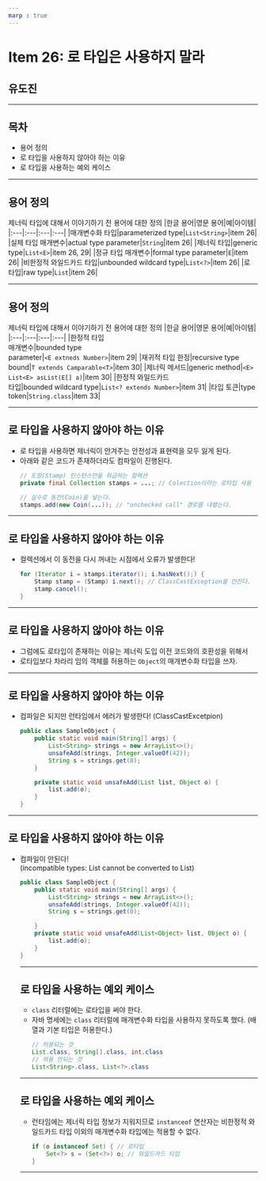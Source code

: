 ```yaml
---
marp : true
---
```

# Item 26: 로 타입은 사용하지 말라

## 유도진
---
## 목차
- 용어 정의
- 로 타입을 사용하지 않아야 하는 이유
- 로 타입을 사용하는 예외 케이스
---

## 용어 정의
제너릭 타입에 대해서 이야기하기 전 용어에 대한 정의
|한글 용어|영문 용어|예|아이템|
|:---|:---|:---|:---|
|매개변수화 타입|parameterized type|`List<String>`|item 26|
|실제 타입 매개변수|actual type parameter|`String`|item 26|
|제너릭 타입|generic type|`List<E>`|item 26, 29|
|정규 타입 매개변수|formal type parameter|`E`|item 26|
|비한정적 와일드카드 타입|unbounded wildcard type|`List<?>`|item 26|
|로 타입|raw type|`List`|item 26|

---

## 용어 정의
제너릭 타입에 대해서 이야기하기 전 용어에 대한 정의
|한글 용어|영문 용어|예|아이템|
|:---|:---|:---|:---|
|한정적 타입</br>매개변수|bounded type</br>parameter|`<E extneds Number>`|item 29|
|재귀적 타입 한정|recursive type bound|`T extends Camparable<T>`|item 30|
|제너릭 메서드|generic method|`<E> List<E> asList(E[] a)`|item 30|
|한정적 와일드카드</br>타입|bounded wildcard type|`List<? extends Number>`|item 31|
|타입 토큰|type token|`String.class`|item 33|

---
## 로 타입을 사용하지 않아야 하는 이유
- 로 타입을 사용하면 제너릭이 안겨주는 안전성과 표현력을 모두 잃게 된다.
- 아래와 같은 코드가 존재하더라도 컴파일이 진행된다.
    ```java
    // 도장(Stamp) 인스턴스만을 취급하는 컬렉션
    private final Collection stamps = ...; // Colection이라는 로타입 사용

    // 실수로 동전(Coin)을 넣는다.
    stamps.add(new Coin(...)); // "unchecked call" 경로를 내뱉는다.
    ```

---
## 로 타입을 사용하지 않아야 하는 이유
- 컬렉션에서 이 동전을 다시 꺼내는 시점에서 오류가 발생한다!
    ```java
    for (Iterator i = stamps.iterator(); i.hasNext();) {
        Stamp stamp = (Stamp) i.next(); // ClassCastException을 던진다.
        stamp.cancel();
    }
    ```

---

## 로 타입을 사용하지 않아야 하는 이유
- 그럼에도 로타입이 존재하는 이유는 제너릭 도입 이전 코드와의 호환성을 위해서
- 로타입보다 차라리 임의 객체를 허용하는 `Object`의 매개변수화 타입을 쓰자.

---

## 로 타입을 사용하지 않아야 하는 이유
- 컴파일은 되지만 런타임에서 에러가 발생한다! (ClassCastExcetpion)
    ```java
    public class SampleObject {
        public static void main(String[] args) {
            List<String> strings = new ArrayList<>();
            unsafeAdd(strings, Integer.valueOf(42));
            String s = strings.get(0);
        }

        private static void unsafeAdd(List list, Object o) {
            list.add(o);
        }
    }
    ```
---

## 로 타입을 사용하지 않아야 하는 이유
- 컴파일이 안된다!   
(incompatible types: List<String> cannot be converted to List<Object>)
    ```java
    public class SampleObject {
        public static void main(String[] args) {
            List<String> strings = new ArrayList<>();
            unsafeAdd(strings, Integer.valueOf(42));
            String s = strings.get(0);

        }
        private static void unsafeAdd(List<Object> list, Object o) {
            list.add(o);
        }
    }
    ```
---
## 로 타입을 사용하는 예외 케이스
- `class` 리터럴에는 로타입을 써야 한다.
- 자바 명세에는 `class` 리터럴에 매개변수화 타입을 사용하지 못하도록 했다.
  (배열과 기본 타입은 허용한다.)
    ```java
    // 허용되는 것
    List.class, String[].class, int.class
    // 허용 안되는 것
    List<String>.class, List<?>.class
    ```
---
## 로 타입을 사용하는 예외 케이스
- 런타임에는 제너릭 타입 정보가 지워지므로 `instanceof` 연산자는 비한정적 와일드카드 타입 이외의 매개변수화 타입에는 적용할 수 없다.
    ```java
    if (o instanceof Set) { // 로타입
        Set<?> s = (Set<?>) o; // 와일드카드 타입
    }
    ```
--- 